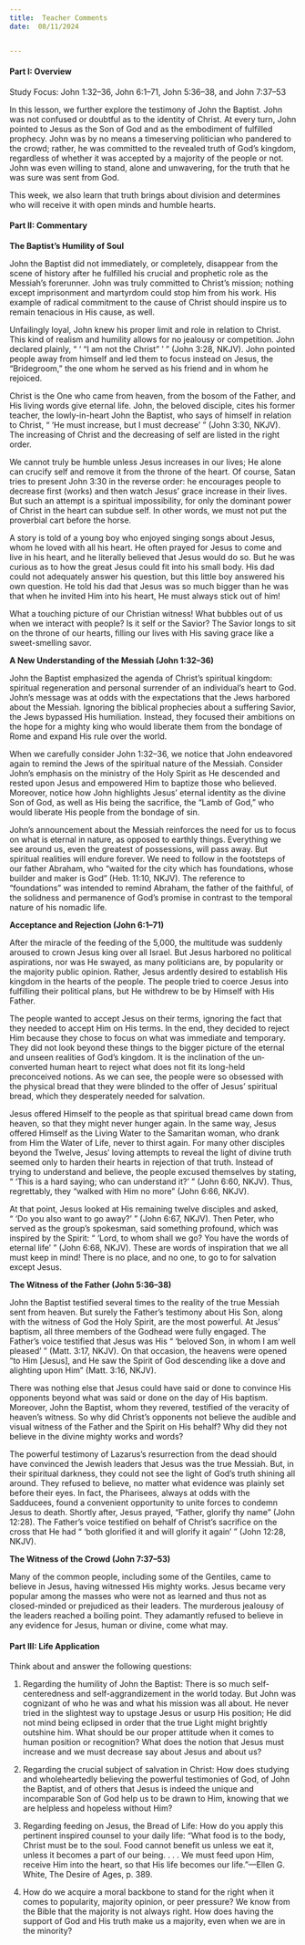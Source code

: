 ```yaml
---
title:  Teacher Comments
date:  08/11/2024


---
```


#### Part I: Overview

Study Focus: John 1:32–36, John 6:1–71, John 5:36–38, and John 7:37–53

In this lesson, we further explore the testimony of John the Baptist. John was not confused or doubtful as to the identity of Christ. At every turn, John pointed to Jesus as the Son of God and as the embodiment of fulfilled prophecy. John was by no means a timeserving politician who pandered to the crowd; rather, he was committed to the revealed truth of God’s kingdom, regardless of whether it was accepted by a majority of the people or not. John was even willing to stand, alone and unwavering, for the truth that he was sure was sent from God.

This week, we also learn that truth brings about division and determines who will receive it with open minds and humble hearts.

#### Part II: Commentary

**The Baptist’s Humility of Soul**

John the Baptist did not immediately, or completely, disappear from the scene of history after he fulfilled his crucial and prophetic role as the Messiah’s forerunner. John was truly committed to Christ’s mission; nothing except imprisonment and martyrdom could stop him from his work. His example of radical commitment to the cause of Christ should inspire us to remain tenacious in His cause, as well.

Unfailingly loyal, John knew his proper limit and role in relation to Christ. This kind of realism and humility allows for no jealousy or competition. John declared plainly, “ ‘ “I am not the Christ” ’ ” (John 3:28, NKJV). John pointed people away from himself and led them to focus instead on Jesus, the “Bridegroom,” the one whom he served as his friend and in whom he rejoiced.

Christ is the One who came from heaven, from the bosom of the Father, and His living words give eternal life. John, the beloved disciple, cites his former teacher, the lowly-in-heart John the Baptist, who says of himself in relation to Christ, “ ‘He must increase, but I must decrease’ ” (John 3:30, NKJV). The increasing of Christ and the decreasing of self are listed in the right order.

We cannot truly be humble unless Jesus increases in our lives; He alone can crucify self and remove it from the throne of the heart. Of course, Satan tries to present John 3:30 in the reverse order: he encourages people to decrease first (works) and then watch Jesus’ grace increase in their lives. But such an attempt is a spiritual impossibility, for only the dominant power of Christ in the heart can subdue self. In other words, we must not put the proverbial cart before the horse.

A story is told of a young boy who enjoyed singing songs about Jesus, whom he loved with all his heart. He often prayed for Jesus to come and live in his heart, and he literally believed that Jesus would do so. But he was curious as to how the great Jesus could fit into his small body. His dad could not adequately answer his question, but this little boy answered his own question. He told his dad that Jesus was so much bigger than he was that when he invited Him into his heart, He must always stick out of him!

What a touching picture of our Christian witness! What bubbles out of us when we interact with people? Is it self or the Savior? The Savior longs to sit on the throne of our hearts, filling our lives with His saving grace like a sweet-smelling savor.

**A New Understanding of the Messiah (John 1:32–36)**

John the Baptist emphasized the agenda of Christ’s spiritual kingdom: spiritual regeneration and personal surrender of an individual’s heart to God. John’s message was at odds with the expectations that the Jews harbored about the Messiah. Ignoring the biblical prophecies about a suf­fering Savior, the Jews bypassed His humiliation. Instead, they focused their ambitions on the hope for a mighty king who would liberate them from the bondage of Rome and expand His rule over the world.

When we carefully consider John 1:32–36, we notice that John endeavored again to remind the Jews of the spiritual nature of the Messiah. Consider John’s emphasis on the ministry of the Holy Spirit as He descended and rested upon Jesus and empowered Him to baptize those who believed. Moreover, notice how John highlights Jesus’ eternal identity as the divine Son of God, as well as His being the sacrifice, the “Lamb of God,” who would liberate His people from the bondage of sin.

John’s announcement about the Messiah reinforces the need for us to focus on what is eternal in nature, as opposed to earthly things. Everything we see around us, even the greatest of possessions, will pass away. But spiritual realities will endure forever. We need to follow in the footsteps of our father Abraham, who “waited for the city which has foundations, whose builder and maker is God” (Heb. 11:10, NKJV). The reference to “foundations” was intended to remind Abraham, the father of the faithful, of the solidness and permanence of God’s promise in contrast to the temporal nature of his nomadic life.

**Acceptance and Rejection (John 6:1–71)**

After the miracle of the feeding of the 5,000, the multitude was suddenly aroused to crown Jesus king over all Israel. But Jesus harbored no political aspirations, nor was He swayed, as many politicians are, by popularity or the majority public opinion. Rather, Jesus ardently desired to establish His kingdom in the hearts of the people. The people tried to coerce Jesus into fulfilling their political plans, but He withdrew to be by Himself with His Father.

The people wanted to accept Jesus on their terms, ignoring the fact that they needed to accept Him on His terms. In the end, they decided to reject Him because they chose to focus on what was immediate and temporary. They did not look beyond these things to the bigger picture of the eternal and unseen realities of God’s kingdom. It is the inclination of the un­converted human heart to reject what does not fit its long-held preconceived notions. As we can see, the people were so obsessed with the physical bread that they were blinded to the offer of Jesus’ spiritual bread, which they desperately needed for salvation.

Jesus offered Himself to the people as that spiritual bread came down from heaven, so that they might never hunger again. In the same way, Jesus offered Himself as the Living Water to the Samaritan woman, who drank from Him the Water of Life, never to thirst again. For many other disciples beyond the Twelve, Jesus’ loving attempts to reveal the light of divine truth seemed only to harden their hearts in rejection of that truth. Instead of trying to understand and believe, the people excused themselves by stating, “ ‘This is a hard saying; who can understand it?’ ” (John 6:60, NKJV). Thus, regrettably, they “walked with Him no more” (John 6:66, NKJV).

At that point, Jesus looked at His remaining twelve disciples and asked, “ ‘Do you also want to go away?’ ” (John 6:67, NKJV). Then Peter, who served as the group’s spokesman, said something profound, which was inspired by the Spirit: “ ‘Lord, to whom shall we go? You have the words of eternal life’ ” (John 6:68, NKJV). These are words of inspiration that we all must keep in mind! There is no place, and no one, to go to for salvation except Jesus.

**The Witness of the Father (John 5:36–38)**

John the Baptist testified several times to the reality of the true Messiah sent from heaven. But surely the Father’s testimony about His Son, along with the witness of God the Holy Spirit, are the most powerful. At Jesus’ baptism, all three members of the Godhead were fully engaged. The Father’s voice testified that Jesus was His “ ‘beloved Son, in whom I am well pleased’ ” (Matt. 3:17, NKJV). On that occasion, the heavens were opened “to Him [Jesus], and He saw the Spirit of God descending like a dove and alighting upon Him” (Matt. 3:16, NKJV).

There was nothing else that Jesus could have said or done to convince His opponents beyond what was said or done on the day of His baptism. Moreover, John the Baptist, whom they revered, testified of the veracity of heaven’s witness. So why did Christ’s opponents not believe the audible and visual witness of the Father and the Spirit on His behalf? Why did they not believe in the divine mighty works and words?

The powerful testimony of Lazarus’s resurrection from the dead should have convinced the Jewish leaders that Jesus was the true Messiah. But, in their spiritual darkness, they could not see the light of God’s truth shining all around. They refused to believe, no matter what evidence was plainly set before their eyes. In fact, the Pharisees, always at odds with the Sadducees, found a convenient opportunity to unite forces to condemn Jesus to death. Shortly after, Jesus prayed, “Father, glorify thy name” (John 12:28). The Father’s voice testified on behalf of Christ’s sacrifice on the cross that He had “ ‘both glorified it and will glorify it again’ ” (John 12:28, NKJV).

**The Witness of the Crowd (John 7:37–53)**

Many of the common people, including some of the Gentiles, came to believe in Jesus, having witnessed His mighty works. Jesus became very popular among the masses who were not as learned and thus not as closed-minded or prejudiced as their leaders. The murderous jealousy of the leaders reached a boiling point. They adamantly refused to believe in any evidence for Jesus, human or divine, come what may.

#### Part III: Life Application

Think about and answer the following questions:

1.	Regarding the humility of John the Baptist: There is so much self-centeredness and self-aggrandizement in the world today. But John was cognizant of who he was and what his mission was all about. He never tried in the slightest way to upstage Jesus or usurp His position; He did not mind being eclipsed in order that the true Light might brightly outshine him. What should be our proper attitude when it comes to human position or recognition? What does the notion that Jesus must increase and we must decrease say about Jesus and about us?

2.	Regarding the crucial subject of salvation in Christ: How does studying and wholeheartedly believing the powerful testimonies of God, of John the Baptist, and of others that Jesus is indeed the unique and incomparable Son of God help us to be drawn to Him, knowing that we are helpless and hopeless without Him?

3.	Regarding feeding on Jesus, the Bread of Life: How do you apply this pertinent inspired counsel to your daily life: “What food is to the body, Christ must be to the soul. Food cannot benefit us unless we eat it, unless it becomes a part of our being. . . . We must feed upon Him, receive Him into the heart, so that His life becomes our life.”—Ellen G. White, The Desire of Ages, p. 389.

4.	How do we acquire a moral backbone to stand for the right when it comes to popularity, majority opinion, or peer pressure? We know from the Bible that the majority is not always right. How does having the support of God and His truth make us a majority, even when we are in the minority?

` `